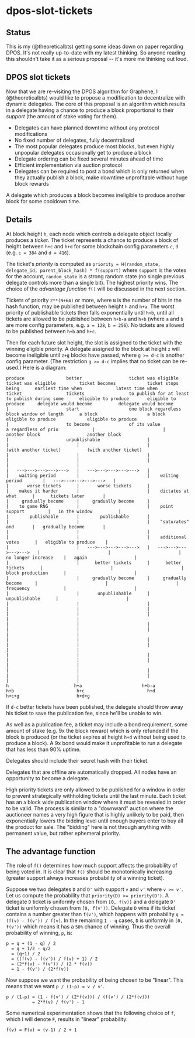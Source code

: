 # dpos-slot-tickets

## Status

This is my \(@theoreticalbts\) getting some ideas down on paper regarding DPOS. It's not really up-to-date with my latest thinking. So anyone reading this shouldn't take it as a serious proposal -- it's more me thinking out loud.

## DPOS slot tickets

Now that we are re-visiting the DPOS algorithm for Graphene, I \(@theoreticalbts\) would like to propose a modification to decentralize with dynamic delegates. The core of this proposal is an algorithm which results in a delegate having a chance to produce a block proportional to their _support_ \(the amount of stake voting for them\).

* Delegates can have planned downtime without any protocol modifications
* No fixed number of delegates, fully decentralized
* The most popular delegates produce most blocks, but even highly unpopular delegates occasionally get to produce a block
* Delegate ordering can be fixed several minutes ahead of time
* Efficient implementation via auction protocol
* Delegates can be required to post a bond which is only returned when they actually publish a block, make downtime unprofitable without huge block rewards

A delegate which produces a block becomes ineligible to produce another block for some cooldown time.

## Details

At block height `h`, each node which controls a delegate object locally produces a _ticket_. The ticket represents a chance to produce a block of height between `h+c` and `h+d` for some blockchain config parameters `c`, `d` \(e.g. `c = 384` and `d = 416`\).

The ticket's _priority_ is computed as `priority = H(random_state, delegate_id, parent_block_hash) * f(support)` where `support` is the votes for the account, `random_state` is a strong random state \(no single previous delegate controls more than a single bit\). The highest priority wins. The choice of the _advantage function_ `f()` will be discussed in the next section.

Tickets of priority `2**(N+64)` or more, where `N` is the number of bits in the hash function, may be published between height `h` and `h+a`. The worst priority of publishable tickets then falls exponentially until `h+b`, until all tickets are allowed to be published between `h+b-a` and `h+b` \(where `a` and `b` are more config parameters, e.g. `a = 128`, `b = 256`\). No tickets are allowed to be published between `h+b` and `h+c`.

Then for each future slot height, the slot is assigned to the ticket with the winning eligible priority. A delegate assigned to the block at height `z` will become ineligible until `z+g` blocks have passed, where `g >= d-c` is another config parameter. \(The restriction `g >= d-c` implies that no ticket can be re-used.\) Here is a diagram:

```text
produce                better                  ticket was eligible         ticket was eligible         ticket becomes            ticket stops being      earliest time when             latest time when
ticket                 tickets                 to publish for at least     to publish during some      eligible to produce       eligible to produce     delegate would become          delegate would become
|                      start                   one block regardless        block window of length      a block                   a block                 eligible to produce            eligible to produce
|                      to become               of its value                a regardless of prio             |                          |                 another block                  another block
|                      unpublishable                  |                          |                          |                          |                 (with another ticket)          (with another ticket)
|                          |                          |                          |                          |                          |                          |                          |
|   --->--->--->--->--->   |   --->--->--->--->--->   |                          |    waiting period        |                          |    waiting period        |   --->--->--->--->--->   |
|       worse tickets      |       worse tickets      |                          |    makes it harder       |                          |    dictates at what      |      tickets later       |
|     gradually become     |     gradually become     |                          |    to game RNG           |                          |    point support         |   in the window          |
|        publishable       |        publishable       |                          |                          |                          |    "saturates" and       |   gradually become       |
|                          |                          |                          |                          |                          |    additional votes      |   eligible to produce    |
|                          |   --->--->--->--->--->   |   --->--->--->--->--->   |                          |                          |    no longer increase    |   again                  |
|                          |      better tickets      |      better tickets      |                          |                          |    block production      |                          |
|                          |     gradually become     |     gradually become     |                          |                          |    frequency             |                          |
|                          |       unpublishable      |       unpublishable      |                          |                          |                          |                          |
|                          |                          |                          |                          |                          |                          |                          |
|                          |                          |                          |                          |                          |                          |                          |
|                          |                          |                          |                          |                          |                          |                          |
|                          |                          |                          |                          |                          |                          |                          |
|                          |                          |                          |                          |                          |                          |                          |
h                         h+a                       h+b-a                       h+b                        h+c                        h+d                       h+c+g                      h+d+g
```

If `d-c` better tickets have been published, the delegate should throw away his ticket to save the publication fee, since he'll be unable to win.

As well as a publication fee, a ticket may include a bond requirement, some amount of stake \(e.g. 9x the block reward\) which is only refunded if the block is produced \(or the ticket expires at height `h+d` without being used to produce a block\). A 9x bond would make it unprofitable to run a delegate that has less than 90% uptime.

Delegates should include their secret hash with their ticket.

Delegates that are offline are automatically dropped. All nodes have an opportunity to become a delegate.

High priority tickets are only allowed to be published for a window in order to prevent strategically withholding tickets until the last minute. Each ticket has an `a` block wide publication window where it must be revealed in order to be valid. The process is similar to a "downward" auction where the auctioneer names a very high figure that is highly unlikely to be paid, then exponentially lowers the bidding level until enough buyers enter to buy all the product for sale. The "bidding" here is not through anything with permanent value, but rather ephemeral priority.

## The advantage function

The role of `f()` determines how much support affects the probability of being voted in. It is clear that `f()` should be monotonically increasing \(greater support always increases probability of a winning ticket\).

Suppose we two delegates `D` and `D'` with support `v` and `v'` where `v >= v'`. Let us compute the probability that `priority(D) >= priority(D')`. A delegate `D` ticket is uniformly chosen from `[0, f(v))` and a delegate `D'` ticket is uniformly chosen from `[0, f(v'))`. Delegate `D` wins if its ticket contains a number greater than `f(v')`, which happens with probability `q = (f(v) - f(v')) / f(v)`. In the remaining `1 - q` cases, `D` is uniformly in `[0, f(v'))` which means it has a `50%` chance of winning. Thus the overall probability of winning, `p`, is:

```text
p = q + (1 - q) / 2
  = q + 1/2 - q/2
  = (q+1) / 2
  = ((f(v) - f(v')) / f(v) + 1) / 2
  = (2*f(v) - f(v')) / (2 * f(v))
  = 1 - f(v') / (2*f(v))
```

Now suppose we want the probability of being chosen to be "linear". This means that we want `p / (1-p) = v / v'`.

```text
p / (1-p) = (1 - f(v') / (2*f(v))) / (f(v') / (2*f(v)))
          = 2*f(v) / f(v') - 1
```

Some numerical experimentation shows that the following choice of `f`, which I will denote `F`, results in "linear" probability:

```text
f(v) = F(v) = (v-1) / 2 + 1
```

